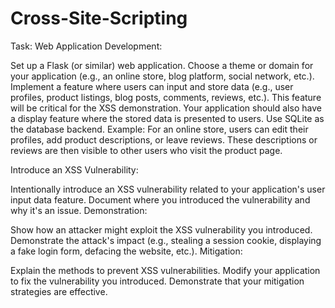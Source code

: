 # Cross-Site-Scripting
Task:
Web Application Development:

Set up a Flask (or similar) web application.
Choose a theme or domain for your application (e.g., an online store, blog platform, social network, etc.).
Implement a feature where users can input and store data (e.g., user profiles, product listings, blog posts, comments, reviews, etc.). This feature will be critical for the XSS demonstration.
Your application should also have a display feature where the stored data is presented to users.
Use SQLite as the database backend.
Example: For an online store, users can edit their profiles, add product descriptions, or leave reviews. These descriptions or reviews are then visible to other users who visit the product page.

Introduce an XSS Vulnerability:

Intentionally introduce an XSS vulnerability related to your application's user input data feature.
Document where you introduced the vulnerability and why it's an issue.
Demonstration:

Show how an attacker might exploit the XSS vulnerability you introduced.
Demonstrate the attack's impact (e.g., stealing a session cookie, displaying a fake login form, defacing the website, etc.).
Mitigation:

Explain the methods to prevent XSS vulnerabilities.
Modify your application to fix the vulnerability you introduced.
Demonstrate that your mitigation strategies are effective.

